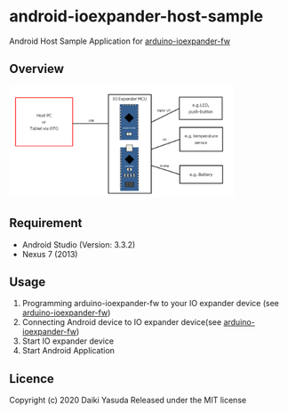 android-ioexpander-host-sample
====

Android Host Sample Application for [arduino-ioexpander-fw](https://github.com/bigw00d/arduino-ioexpander-fw)

## Overview

<img width="80%" src="./ConnectWithPCTablet.png" />

## Requirement

- Android Studio (Version: 3.3.2)
- Nexus 7 (2013)

## Usage
1. Programming arduino-ioexpander-fw to your IO expander device (see [arduino-ioexpander-fw](https://github.com/bigw00d/arduino-ioexpander-fw))
2. Connecting Android device to IO expander device(see [arduino-ioexpander-fw](https://github.com/bigw00d/arduino-ioexpander-fw))
3. Start IO expander device
4. Start Android Application

## Licence

   Copyright (c) 2020 Daiki Yasuda
   Released under the MIT license
